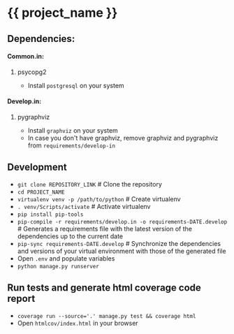 # {{ project_name }}

## Dependencies:

#### Common.in:

1. psycopg2

    - Install `postgresql` on your system

#### Develop.in:

1. pygraphviz

    - Install `graphviz` on your system
    - In case you don't have graphviz, remove graphviz and pygraphviz from `requirements/develop-in`

## Development

- `git clone REPOSITORY_LINK` # Clone the repository
- `cd PROJECT_NAME`
- `virtualenv venv -p /path/to/python` # Create virtualenv
- `. venv/Scripts/activate` # Activate virtualenv
- `pip install pip-tools`
- `pip-compile -r requirements/develop.in -o requirements-DATE.develop` # Generates a requirements file with the latest version of the dependencies up to the current date
- `pip-sync requirements-DATE.develop` # Synchronize the dependencies and versions of your virtual environment with those of the generated file
- Open `.env` and populate variables
- `python manage.py runserver`

## Run tests and generate html coverage code report

- `coverage run --source='.' manage.py test && coverage html`
- Open `htmlcov/index.html` in your browser
